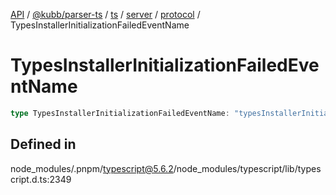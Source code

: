[API](../../../../../../../../../packages.md) / [@kubb/parser-ts](../../../../../../../index.md) / [ts](../../../../../index.md) / [server](../../../index.md) / [protocol](../index.md) / TypesInstallerInitializationFailedEventName

# TypesInstallerInitializationFailedEventName

```ts
type TypesInstallerInitializationFailedEventName: "typesInstallerInitializationFailed";
```

## Defined in

node\_modules/.pnpm/typescript@5.6.2/node\_modules/typescript/lib/typescript.d.ts:2349
